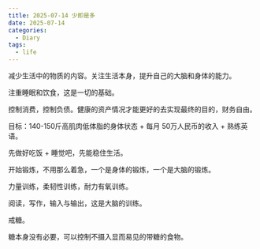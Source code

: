 ```yaml
---
title: 2025-07-14 少即是多
date: 2025-07-14
categories:
  - Diary
tags:
  - life
---
```


减少生活中的物质的内容。关注生活本身，提升自己的大脑和身体的能力。

注重睡眠和饮食，这是一切的基础。

控制消费，控制负债。健康的资产情况才能更好的去实现最终的目的，财务自由。

目标：140-150斤高肌肉低体脂的身体状态 + 每月 50万人民币的收入 + 熟练英语。

先做好吃饭 + 睡觉吧，先能稳住生活。

开始锻炼，不用那么着急，一个是身体的锻炼，一个是大脑的锻炼。

力量训练，柔韧性训练，耐力有氧训练。

阅读，写作，输入与输出，这是大脑的训练。

戒糖。

糖本身没有必要，可以控制不摄入显而易见的带糖的食物。

